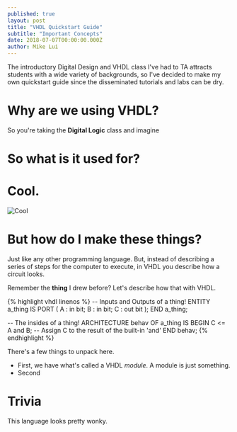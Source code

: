 ```yaml
---
published: true
layout: post
title: "VHDL Quickstart Guide"
subtitle: "Important Concepts"
date: 2018-07-07T00:00:00.000Z
author: Mike Lui
---
```


The introductory Digital Design and VHDL class I've had to TA attracts students
with a wide variety of backgrounds, so I've decided to make my own quickstart guide
since the disseminated tutorials and labs can be dry.

# Why are we using VHDL?

So you're taking the **Digital Logic** class and imagine 

# So what is it used for?

# Cool.

![Cool](https://i.imgflip.com/1oq3ej.jpg)

# But how do I make these things?

Just like any other programming language.
But, instead of describing a series of steps for the computer to execute,
in VHDL you describe how a circuit looks.

Remember the **thing** I drew before?
Let's describe how that with VHDL.

{% highlight vhdl linenos %}
-- Inputs and Outputs of a thing!
ENTITY a_thing IS
    PORT ( A : in bit;
           B : in bit;
           C : out bit
         );
END a_thing;

-- The insides of a thing!
ARCHITECTURE behav OF a_thing IS
BEGIN
    C <= A and B; -- Assign C to the result of the built-in 'and'
END behav;
{% endhighlight %}

There's a few things to unpack here.

 - First, we have what's called a VHDL *module*.
A module is just something.
 - Second


# Trivia

This language looks pretty wonky.